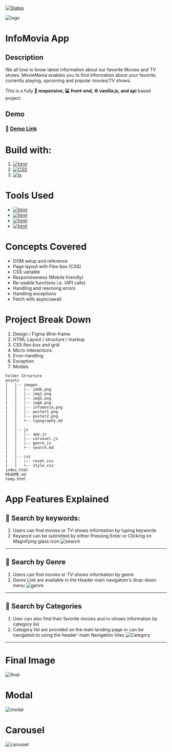 [ ![Status][Badge-Status] ][Site-Page]

![logo](./assets/images/infomovia.png) 
# **InfoMovia** App
## Description
We all love to know latest information about our favorite Movies and TV shows. MovieMania enables you to find information about your favorite, currently playing, upcoming and popular movies/TV shows. 

This is a fully **📱 responsive, 💻 front-end, ⚙ vanilla js, and api** based project. 

## Demo

### 🔗 [Demo Link](adnanniaz77.github.io/movie-mania/)

# Build with:
 1. [![html](https://img.shields.io/static/v1?label=HTML5&message=Markup&color=orange&logo=html5&style=for-the-badge)](https://www.w3schools.com/html/)
 2. [![CSS](https://img.shields.io/static/v1?label=css3&message=Styling&color=blue&logo=css3&style=for-the-badge)](https://www.w3schools.com/css/)
 3. [![js](https://img.shields.io/static/v1?label=JavaScript&message=Language&color=yellow&logo=javascript&style=for-the-badge)](https://www.w3schools.com/js/)

# Tools Used
 - [![html](https://img.shields.io/badge/vscode-555?style=for-the-badge&logo=Visual%20Studio%20Code&logoColor=white)](https://https://code.visualstudio.com/)
 - [![html](https://img.shields.io/badge/git/github-555?style=for-the-badge&logo=github&logoColor=white)](https://https://code.github.com/)
 - [![html](https://img.shields.io/badge/Font%20Awesome%20icons-555?style=for-the-badge&logo=font%20awesome&logoColor=white)](https://https://code.github.com/)
 - [![html](https://img.shields.io/badge/tmdb%20API-555?style=for-the-badge&logo=The%20Movie%20Database&logoColor=lime)](https://https://code.github.com/)

# Concepts Covered
 - DOM setup and reference
 - Page layout with Flex-box (CSS)
 - CSS variable
 - Responsiveness (Mobile friendly)
 - Re-usable functions i.e. (API calls)
 - Handling and resolving errors
 - Handling exceptions
 - Fetch with async/await

# Project Break Down
 1. Design / Figma Wire-frame
 2. HTML Layout / structure / markup
 3. CSS flex-box and grid
 4. Micro-interactions
 5. Error-handling
 6. Exception
 7. Modals

```
Folder Structure
assets
|   |-- images
|   |   |-- imdb.png
|   |   |-- img1.png
|   |   |-- img5.png
|   |   |-- img6.png
|   |   |-- infomovia.png
|   |   |-- poster1.png
|   |   |-- poster2.png
|   |   +-- typography.md
|   |
|   |-- js
|   |   |-- app.js
|   |   |-- carousel.js
|   |   |-- genre.js
|   |   +-- search.md
|   |
|   |-- css
|   |   |-- reset.css
|   |   +-- style.css
index.html
README.md
temp.html
```

# App Features Explained
## 🔎 Search by keywords:
   1. Users can find movies or TV-shows information by typing keywords
   2. Keyword can be submitted by either Pressing Enter or Clicking on Magnifying glass icon 
![search](./assets/images/github_resources/search.png)

- - -
## 🔎 Search by Genre
   1. Users can find movies or TV-shows information by genre
   2. Genre Link are available in the Header main navigation's drop-down menu
![genre](./assets/images/github_resources/genre.png)

- - -

## 🔎 Search by Categories
   1. User can also find their favorite movies and tv-shows information by category list
   2. Category list are provided on the main landing page or can be navigated-to using 
      the header' main Navigation links
![Category](./assets/images/github_resources/category.png)


- - -

# Final Image
![final](./assets/images/github_resources/screenShot.jpg)

 # Modal
![modal](./assets/images/github_resources/modal.png)

 # Carousel
![carousel](./assets/images/github_resources/carousel.png)



[Badge-Status]: https://img.shields.io/badge/Status-In_Development-informational?style=for-the-badge
[Badge-Contributors]: https://img.shields.io/badge/Contributors-4-lightgreen?style=for-the-badge
[Site-Page]: https://

[Figma]: https://www.figma.com/file/teMV2bbWUKLSKlkn8NHn0I/Poke-Store?node-id=0%3A1
[Trello]: https://trello.com/b/fz2gTMMX/poke-store
[Google Docs]: ___

[React]: https://reactjs.org/
[Sass]: https://sass-lang.com/
[JavaScript]: https://en.wikipedia.org/wiki/JavaScript
[TypeScript]: https://www.typescriptlang.org/
[React-Router-Dom]: https://reactrouter.com/
[Badge-React]: https://img.shields.io/badge/-React-20232A.svg?&style=for-the-badge&logo=React&logoColor=61DAFB
[Badge-Sass]: https://img.shields.io/badge/-Sass-hotpink.svg?&style=for-the-badge&logo=Sass&logoColor=FFF
[Badge-JavaScript]: https://img.shields.io/badge/-JavaScript-323330.svg?&style=for-the-badge&logo=JavaScript&logoColor=F0DB4F
[Badge-TypeScript]: https://img.shields.io/badge/-TypeScript-323330.svg?&style=for-the-badge&logo=TypeScript&logoColor=007ACC
[Badge-React-Router-Dom]: https://img.shields.io/badge/-React_Router-CA4245.svg?style=for-the-badge&logo=React-Router&logoColor=FFF
